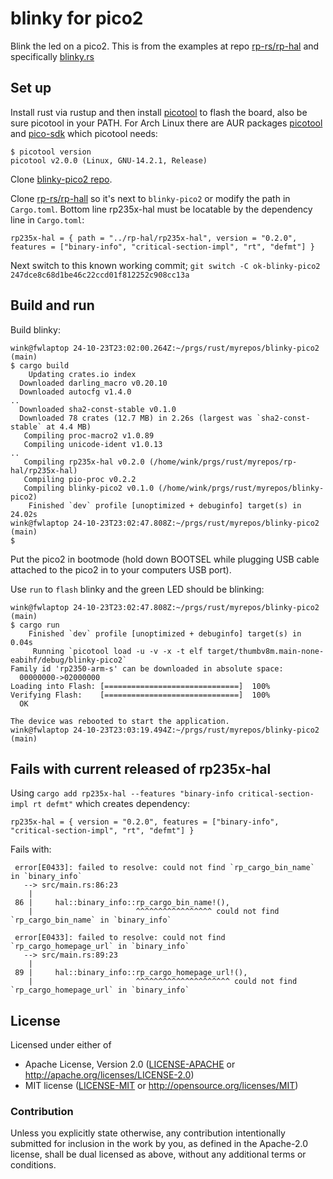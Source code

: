 # blinky for pico2

Blink the led on a pico2. This is from the examples at repo [rp-rs/rp-hal](https://github.com/rp-rs/rp-hal)
and specifically [blinky.rs](https://github.com/rp-rs/rp-hal/blob/b41c5a7e56c4d31e16dc3ff43a802bb007d1e0bb/rp235x-hal-examples/src/bin/blinky.rs)

## Set up

Install rust via rustup and then install [picotool](https://github.com/raspberrypi/picotool)
to flash the board, also be sure picotool in your PATH. For Arch Linux there are AUR packages
[picotool](https://aur.archlinux.org/packages/picotool)
and [pico-sdk](https://aur.archlinux.org/packages/pico-sdk) which picotool needs:
```
$ picotool version
picotool v2.0.0 (Linux, GNU-14.2.1, Release)
```

Clone [blinky-pico2 repo](https://github.com/winksaville/blinky-pico2).

Clone [rp-rs/rp-hall](https://github.com/rp-rs/rp-hal) so
it's next to `blinky-pico2` or modify the path in `Cargo.toml`. Bottom
line rp235x-hal must be locatable by the dependency line in `Cargo.toml`:
```
rp235x-hal = { path = "../rp-hal/rp235x-hal", version = "0.2.0", features = ["binary-info", "critical-section-impl", "rt", "defmt"] }
```

Next switch to this known working commit; `git switch -C ok-blinky-pico2 247dce8c68d1be46c22ccd01f812252c908cc13a`

## Build and run

Build blinky:
```
wink@fwlaptop 24-10-23T23:02:00.264Z:~/prgs/rust/myrepos/blinky-pico2 (main)
$ cargo build
    Updating crates.io index
  Downloaded darling_macro v0.20.10
  Downloaded autocfg v1.4.0
..
  Downloaded sha2-const-stable v0.1.0
  Downloaded 78 crates (12.7 MB) in 2.26s (largest was `sha2-const-stable` at 4.4 MB)
   Compiling proc-macro2 v1.0.89
   Compiling unicode-ident v1.0.13
..
   Compiling rp235x-hal v0.2.0 (/home/wink/prgs/rust/myrepos/rp-hal/rp235x-hal)
   Compiling pio-proc v0.2.2
   Compiling blinky-pico2 v0.1.0 (/home/wink/prgs/rust/myrepos/blinky-pico2)
    Finished `dev` profile [unoptimized + debuginfo] target(s) in 24.02s
wink@fwlaptop 24-10-23T23:02:47.808Z:~/prgs/rust/myrepos/blinky-pico2 (main)
$
```

Put the pico2 in bootmode (hold down BOOTSEL while plugging USB cable
attached to the pico2 in to your computers USB port).

Use `run` to `flash` blinky and the green LED should be blinking:
```
wink@fwlaptop 24-10-23T23:02:47.808Z:~/prgs/rust/myrepos/blinky-pico2 (main)
$ cargo run
    Finished `dev` profile [unoptimized + debuginfo] target(s) in 0.04s
     Running `picotool load -u -v -x -t elf target/thumbv8m.main-none-eabihf/debug/blinky-pico2`
Family id 'rp2350-arm-s' can be downloaded in absolute space:
  00000000->02000000
Loading into Flash: [==============================]  100%
Verifying Flash:    [==============================]  100%
  OK

The device was rebooted to start the application.
wink@fwlaptop 24-10-23T23:03:19.494Z:~/prgs/rust/myrepos/blinky-pico2 (main)
```

## Fails with current released of rp235x-hal

Using `cargo add rp235x-hal --features "binary-info critical-section-impl rt defmt"` which
creates dependency:
```
rp235x-hal = { version = "0.2.0", features = ["binary-info", "critical-section-impl", "rt", "defmt"] }
```

Fails with:
```
 error[E0433]: failed to resolve: could not find `rp_cargo_bin_name` in `binary_info`
   --> src/main.rs:86:23
    |
 86 |     hal::binary_info::rp_cargo_bin_name!(),
    |                       ^^^^^^^^^^^^^^^^^ could not find `rp_cargo_bin_name` in `binary_info`
 
 error[E0433]: failed to resolve: could not find `rp_cargo_homepage_url` in `binary_info`
   --> src/main.rs:89:23
    |
 89 |     hal::binary_info::rp_cargo_homepage_url!(),
    |                       ^^^^^^^^^^^^^^^^^^^^^ could not find `rp_cargo_homepage_url` in `binary_info`
```

## License

Licensed under either of

- Apache License, Version 2.0 ([LICENSE-APACHE](LICENSE-APACHE) or http://apache.org/licenses/LICENSE-2.0)
- MIT license ([LICENSE-MIT](LICENSE-MIT) or http://opensource.org/licenses/MIT)

### Contribution

Unless you explicitly state otherwise, any contribution intentionally submitted
for inclusion in the work by you, as defined in the Apache-2.0 license, shall
be dual licensed as above, without any additional terms or conditions.

